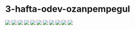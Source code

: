 # 3-hafta-odev-ozanpempegul

![](https://github.com/215-Protein-NET-Bootcamp/3-hafta-odev-ozanpempegul/blob/main/visuals/GetAll(UnAuthorized).png)
![](https://github.com/215-Protein-NET-Bootcamp/3-hafta-odev-ozanpempegul/blob/main/visuals/CreateAccount.png)
![](https://github.com/215-Protein-NET-Bootcamp/3-hafta-odev-ozanpempegul/blob/main/visuals/CreateToken.png)
![](https://github.com/215-Protein-NET-Bootcamp/3-hafta-odev-ozanpempegul/blob/main/visuals/GetAll(Authorized).png)
![](https://github.com/215-Protein-NET-Bootcamp/3-hafta-odev-ozanpempegul/blob/main/visuals/GetUserDetails.png)
![](https://github.com/215-Protein-NET-Bootcamp/3-hafta-odev-ozanpempegul/blob/main/visuals/UpdatePassword.png)
![](https://github.com/215-Protein-NET-Bootcamp/3-hafta-odev-ozanpempegul/blob/main/visuals/DeleteAccount.png)
![](https://github.com/215-Protein-NET-Bootcamp/3-hafta-odev-ozanpempegul/blob/main/visuals/PersonGetById.png)
![](https://github.com/215-Protein-NET-Bootcamp/3-hafta-odev-ozanpempegul/blob/main/visuals/GetPerson.png)
![](https://github.com/215-Protein-NET-Bootcamp/3-hafta-odev-ozanpempegul/blob/main/visuals/PersonGetByIdPagination.png)
![](https://github.com/215-Protein-NET-Bootcamp/3-hafta-odev-ozanpempegul/blob/main/visuals/PersonGetAll.png)
